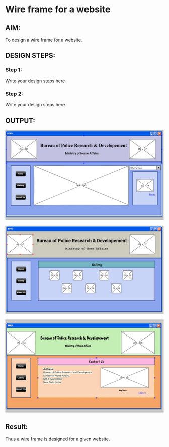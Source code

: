 # Wire frame for a website

## AIM:
To design a wire frame for a website.

## DESIGN STEPS:

### Step 1:
Write your design steps here 

### Step 2:
Write your design steps here

## OUTPUT:
![output](https://github.com/AavulaTharun/wireframeproject/blob/main/home.jpeg?raw=true)



![output](https://github.com/AavulaTharun/wireframeproject/blob/main/gallery.jpeg?raw=true)

![output](https://github.com/AavulaTharun/wireframeproject/blob/main/contact.jpeg?raw=true)

## Result:

Thus a wire frame is designed for a given website.
